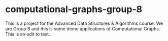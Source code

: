 # computational-graphs-group-8
This is a project for the Advanced Data Structures &amp; Algorithms course. We are Group 8 and this is some demo applications of Computational Graphs.
This is an edit to test.
